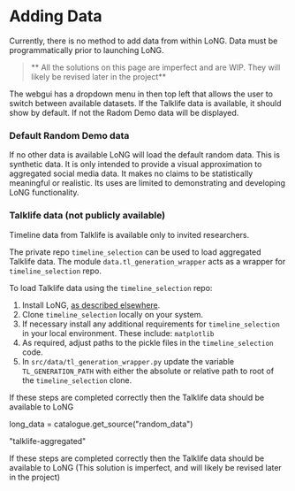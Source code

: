 # Adding Data

Currently, there is no method to add data from within LoNG. Data must be programmatically prior to launching LoNG.

> ** All the solutions on this page are imperfect and are WIP. They will likely be revised later in the project**

The webgui has a dropdown menu in then top left that allows the user to switch between available datasets. If the Talklife data is available, it should show by default. If not the Radom Demo data will be displayed.


### Default Random Demo data

If no other data is available LoNG will load the default random data. This is synthetic data. It is only intended to provide a visual approximation to aggregated social media data. It makes no claims to be statistically meaningful or realistic. Its uses are limited to demonstrating and developing LoNG functionality.

### Talklife data (not publicly available)

Timeline data from Talklife is available only to invited researchers.

The private repo `timeline_selection` can be used to load aggregated Talklife data. The module `data.tl_generation_wrapper` acts as a wrapper for `timeline_selection` repo.

To load Talklife data using the `timeline_selection` repo:

1. Install LoNG, [as described elsewhere](installation.md).
1. Clone  `timeline_selection` locally on your system.
1. If necessary install any additional requirements for `timeline_selection` in your local environment. These include:
    `matplotlib`
1. As required, adjust paths to the pickle files in the `timeline_selection` code.
1. In `src/data/tl_generation_wrapper.py` update the variable `TL_GENERATION_PATH` with either the absolute or relative path to root of the `timeline_selection` clone.

If these steps are completed correctly then the Talklife data should be available to LoNG

long_data = catalogue.get_source("random_data")

"talklife-aggregated"

If these steps are completed correctly then the Talklife data should be available to LoNG
(This solution is imperfect, and will likely be revised later in the project)
